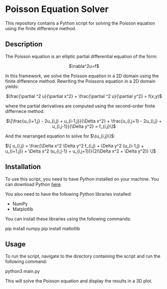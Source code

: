 # Poisson Equation Solver

This repository contains a Python script for solving the Poisson equation using the finite difference method.

## Description

The Poisson equation is an  elliptic partial differential equation of the form:

<p align="center">
    $\nabla^2u=f$
</p>

In this framework, we solve the Poisson equation in a 2D domain using the finite difference method. Rewriting the Poissons equation in a 2D domain yields:

<p align="center">
    $\frac{\partial ^2 u}{\partial x^2} + \frac{\partial ^2 u}{\partial y^2} = f(x,y)$
</p>

where the partial derivatives are computed using the second-order finite differnece method.

<p align="center">
   $\[\frac{u_{i+1,j} - 2u_{i,j} + u_{i-1,j}}{\Delta x^2} + \frac{u_{i,j+1} - 2u_{i,j} + u_{i,j-1}}{\Delta y^2} = f_{i,j}\]$

And the rearranged equation to solve for $\(u_{i,j}\)$:

$\[
u_{i,j} = \frac{\Delta x^2 \Delta y^2 f_{i,j} + \Delta y^2 (u_{i-1,j} + u_{i+1,j}) + \Delta x^2 (u_{i,j-1} + u_{i,j+1})}{2(\Delta x^2 + \Delta y^2)}
\]$

</p>


## Installation

To use this script, you need to have Python installed on your machine. You can download Python [here](https://www.python.org/downloads/).

You also need to have the following Python libraries installed:

- NumPy
- Matplotlib

You can install these libraries using the following commands:

pip install numpy
pip install matlotlib


## Usage

To run the script, navigate to the directory containing the script and run the following command:

python3 main.py


This will solve the Poisson equation and display the results in a 3D plot.

